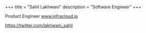 +++
title = "Sahil Lakhwani"
description = "Software Engineer"
+++

Product Engineer www.infracloud.io

https://twitter.com/lakhwani_sahil